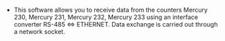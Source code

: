 - This software allows you to receive data from the counters Mercury 230, Mercury 231, Mercury 232, Mercury 233 using an interface converter RS-485 <=> ETHERNET. Data exchange is carried out through a network socket.
